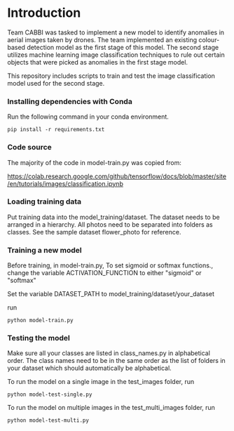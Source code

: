 # Introduction
Team CABBI was tasked to implement a new model to identify anomalies in aerial images taken by drones.
The team implemented an existing colour-based detection model as the first stage of this model.
The second stage utilizes machine learning image classification techniques to rule out certain objects that were picked as anomalies in the first stage model.

This repository includes scripts to train and test the image classification model used for the second stage.


### Installing dependencies with Conda

Run the following command in your conda environment.
````
pip install -r requirements.txt
````

### Code source

The majority of the code in model-train.py was copied from:

https://colab.research.google.com/github/tensorflow/docs/blob/master/site/en/tutorials/images/classification.ipynb

### Loading training data

Put training data into the model_training/dataset.
The dataset needs to be arranged in a hierarchy.
All photos need to be separated into folders as classes. See the sample dataset flower_photo for reference.

### Training a new model
Before training, in model-train.py,
To set sigmoid or softmax functions., change the variable ACTIVATION_FUNCTION to either "sigmoid" or "softmax"

Set the variable DATASET_PATH to model_training/dataset/your_dataset

run 
````
python model-train.py
````

### Testing the model
Make sure all your classes are listed in class_names.py in alphabetical order.
The class names need to be in the same order as the list of folders in your dataset which should automatically be alphabetical.

To run the model on a single image in the test_images folder, run
````
python model-test-single.py
````
To run the model on multiple images in the test_multi_images folder, run
````
python model-test-multi.py
````
